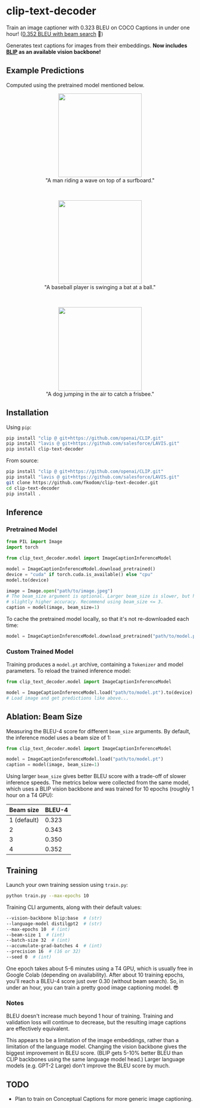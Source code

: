 # clip-text-decoder

Train an image captioner with 0.323 BLEU on COCO Captions in under one hour! ([0.352 BLEU with beam search](#ablation-beam-size) 🙂)

Generates text captions for images from their embeddings. **Now includes [BLIP](https://github.com/salesforce/BLIP) as an available vision backbone!**


## Example Predictions

Computed using the pretrained model mentioned below.

<p align="center">
    <img src="http://farm6.staticflickr.com/5028/5654757697_bcdd8088da_z.jpg" height=224/><br>
    "A man riding a wave on top of a surfboard."
</p>

<br>

<p align="center">
    <img src="http://farm4.staticflickr.com/3202/2697603492_fbb44f6d2d_z.jpg" height=224/><br>
    "A baseball player is swinging a bat at a ball."
</p>

<br>

<p align="center">
    <img src="http://farm3.staticflickr.com/2544/3715539092_f070a36b22_z.jpg" height=224/><br>
    "A dog jumping in the air to catch a frisbee."
</p>


## Installation

Using `pip`:
```bash
pip install "clip @ git+https://github.com/openai/CLIP.git"
pip install "lavis @ git+https://github.com/salesforce/LAVIS.git"
pip install clip-text-decoder
```

From source:
```bash
pip install "clip @ git+https://github.com/openai/CLIP.git"
pip install "lavis @ git+https://github.com/salesforce/LAVIS.git"
git clone https://github.com/fkodom/clip-text-decoder.git
cd clip-text-decoder
pip install .
```

## Inference

### Pretrained Model
```python
from PIL import Image
import torch

from clip_text_decoder.model import ImageCaptionInferenceModel

model = ImageCaptionInferenceModel.download_pretrained()
device = "cuda" if torch.cuda.is_available() else "cpu"
model.to(device)

image = Image.open("path/to/image.jpeg")
# The beam_size argument is optional. Larger beam_size is slower, but has
# slightly higher accuracy. Recommend using beam_size <= 3.
caption = model(image, beam_size=1)
```

To cache the pretrained model locally, so that it's not re-downloaded each time:
```python
model = ImageCaptionInferenceModel.download_pretrained("path/to/model.pt")
```

### Custom Trained Model

Training produces a `model.pt` archive, containing a `Tokenizer` and model parameters.  To reload the trained inference model:
```python
from clip_text_decoder.model import ImageCaptionInferenceModel

model = ImageCaptionInferenceModel.load("path/to/model.pt").to(device)
# Load image and get predictions like above...
```

## Ablation: Beam Size

Measuring the BLEU-4 score for different `beam_size` arguments.  By default, the inference model uses a beam size of 1:

```python
from clip_text_decoder.model import ImageCaptionInferenceModel

model = ImageCaptionInferenceModel.load("path/to/model.pt")
caption = model(image, beam_size=1)
```

Using larger `beam_size` gives better BLEU score with a trade-off of slower inference speeds. The metrics below were collected from the same model, which uses a BLIP vision backbone and was trained for 10 epochs (roughly 1 hour on a T4 GPU):

Beam size   | BLEU-4
------------|-------
1 (default) | 0.323
2           | 0.343
3           | 0.350
4           | 0.352

## Training

Launch your own training session using `train.py`:
```bash
python train.py --max-epochs 10
```

Training CLI arguments, along with their default values:
```bash
--vision-backbone blip:base  # (str)
--language-model distilgpt2  # (str)
--max-epochs 10  # (int)
--beam-size 1  # (int)
--batch-size 32  # (int)
--accumulate-grad-batches 4  # (int)
--precision 16  # (16 or 32)
--seed 0  # (int)
```

One epoch takes about 5-6 minutes using a T4 GPU, which is usually free in Google Colab (depending on availability).  After about 10 training epochs, you'll reach a BLEU-4 score just over 0.30 (without beam search).  So, in under an hour, you can train a pretty good image captioning model. 😎

### Notes

BLEU doesn't increase much beyond 1 hour of training. Training and validation loss will continue to decrease, but the resulting image captions are effectively equivalent. 

This appears to be a limitation of the image embeddings, rather than a limitation of the language model. Changing the vision backbone gives the biggest improvement in BLEU score. (BLIP gets 5-10% better BLEU than CLIP backbones using the same language model head.) Larger language models (e.g. GPT-2 Large) don't improve the BLEU score by much.

## TODO

* Plan to train on Conceptual Captions for more generic image captioning.
